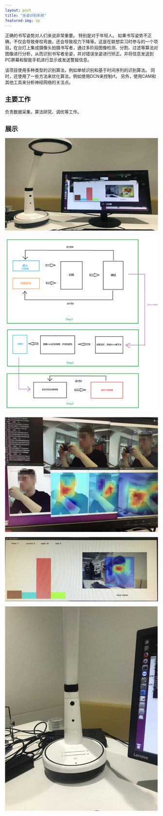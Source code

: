 ```yaml
---
layout: post
title: "坐姿识别系统"
featured-img: sp
---
```


正确的书写姿势对人们来说非常重要。 特别是对于年轻人。 如果书写姿势不正确，不仅会导致脊柱弯曲，还会导致视力下降等。这是在联想实习时参与的一个项目。在台灯上集成摄像头拍摄书写者，通过多阶段图像检测、分割、过滤等算法对图像进行分析，从而识别书写者坐姿，并对错误坐姿进行矫正。并将信息发送到PC屏幕和智能手机进行显示或发送警报信息。


该项目使用多种类型的识别算法，例如单帧识别和基于时间序列的识别算法。 同时，还使用了一些方法来优化算法，例如使用DCN来控制rf。 另外，使用CAM和其他工具来分析神经网络的关注点。

## 主要工作

负责数据采集，算法研究、调优等工作。


## 展示

![](/images/sitting_position/p1.jpg)

![](/images/sitting_position/p1.png)

![](/images/sitting_position/p2.png)

![](/images/sitting_position/p2.jpg)

![](/images/sitting_position/p3.jpg)





